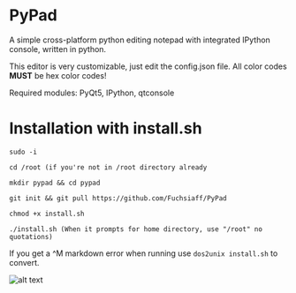 # PyPad
A simple cross-platform python editing notepad with integrated IPython console, written in python.

This editor is very customizable, just edit the config.json file. All color codes  **MUST** be hex color codes!

Required modules: PyQt5, IPython, qtconsole 

# Installation with install.sh
```sudo -i```

```cd /root (if you're not in /root directory already```

```mkdir pypad && cd pypad```

```git init && git pull https://github.com/Fuchsiaff/PyPad```

```chmod +x install.sh```

```./install.sh (When it prompts for home directory, use "/root" no quotations)```

If you get a ^M markdown error when running use ```dos2unix install.sh``` to convert.


![alt text](https://raw.githubusercontent.com/Fuchsiaff/as/master/2018-07-10-221615_800x665_scrot.png)
